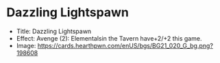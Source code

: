 # Dazzling Lightspawn
- Title:  Dazzling Lightspawn
- Effect:  Avenge (2): Elementalsin the Tavern have+2/+2 this game.
- Image:  https://cards.hearthpwn.com/enUS/bgs/BG21_020_G_bg.png?198608
